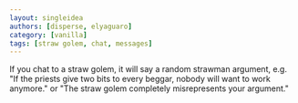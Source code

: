 ```yaml
---
layout: singleidea
authors: [disperse, elyaguaro]
category: [vanilla]
tags: [straw golem, chat, messages]
---
```

If you chat to a straw golem, it will say a random strawman argument, e.g. "If
the priests give two bits to every beggar, nobody will want to work anymore."
or "The straw golem completely misrepresents your argument."
